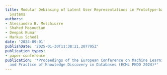 ```yaml
---
title: Modular Debiasing of Latent User Representations in Prototype-based Recommender
  Systems
authors:
- Alessandro B. Melchiorre
- Shahed Masoudian
- Deepak Kumar
- Markus Schedl
date: '2024-09-01'
publishDate: '2025-01-30T11:38:21.207795Z'
publication_types:
- paper-conference
publication: '*Proceedings of the European Conference on Machine Learning and Principles
  and Practice of Knowledge Discovery in Databases (ECML PKDD 2024)*'
---
```

